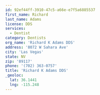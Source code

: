 ```yaml
---
id: 92ef44ff-3910-47c5-a66e-e7f5a6885537
first_name: Richard
last_name: Adams
license: DDS
services:
  - Dentist
category: Dentists
org_name: 'Richard K Adams DDS'
address: '8072 W Sahara Ave'
city: 'Las Vegas'
state: NV
zip: '89117'
phone: '(702) 363-0757'
title: 'Richard K Adams DDS'
_geoloc:
  lat: 36.1441
  lng: -115.248
---
```

